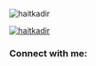
<p align="left"> <img src="https://komarev.com/ghpvc/?username=haitkadir&label=Profile%20views&color=0e75b6&style=flat" alt="haitkadir" /> </p>

<p align="left"> <a href="https://github.com/ryo-ma/github-profile-trophy"><img src="https://github-profile-trophy.vercel.app/?username=haitkadir" alt="haitkadir" /></a> </p>

<h3 align="left">Connect with me:</h3>
<p align="left">
</p>
